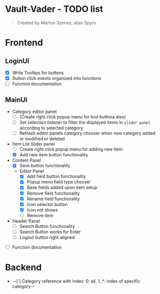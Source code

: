 # Vault-Vader - TODO list
> Created by Marton Szenes, alias Spyro  

# Frontend

## LoginUI

- [x] Write Tooltips for buttons
- [x] Button click events organized into functions
- [ ] Function documentation
  
## MainUI

- Category editor panel
  - [ ] (Create right click popup menu for tool buttons also)
  - [ ] Set selection listener to filter the displayed items in `slider panel` according to selected category
  - [ ] Refresh editor panels category chooser when new category added or modified or deleted
- Item List Slider panel
  - [ ] Create right click popup menu for adding new item
  - [x] Add new item button functionality
- Content Panel
  - [x] Save button functionality
  - Editor Panel
    - [x] Add field button functionality
    - [x] Popup menu field type chooser
    - [x] Base fields added upon item setup
    - [x] Remove field functionality
    - [x] Rename field functionality
    - [x] Icon selector button
    - [x] Icon not shows
    - [ ] Remove item
- Header Panel
  - [ ] Search Button functionality
  - [ ] Search Button works for Enter
  - [ ] Logout button right aligned

- [ ] Function documentation
  
# Backend

- --[ ] Category reference with index: 0: all, 1..*: index of specific category--

